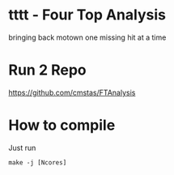 # tttt - Four Top Analysis
bringing back motown one missing hit at a time  

# Run 2 Repo
https://github.com/cmstas/FTAnalysis

# How to compile
Just run
```
make -j [Ncores]
```